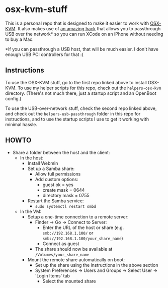 # osx-kvm-stuff

This is a personal repo that is designed to make it easier to work with [OSX-KVM](https://github.com/kholia/OSX-KVM). It also makes use of [an amazing hack](https://github.com/sickcodes/Docker-OSX#usbfluxd-iphone-usb---network-style-passthrough-osx-kvm-docker-osx) that allows you to passthrough USB over the network* so you can run XCode on an iPhone without needing to buy a Mac.

*If you can passthrough a USB host, that will be much easier. I don't have enough USB PCI controllers for that :(


## Instructions

To use the OSX-KVM stuff, go to the first repo linked above to install OSX-KVM. To use my helper scripts for this repo, check out the `helpers-osx-kvm` directory. (There's not much there, just a startup script and an OpenBoot config.)

To use the USB-over-network stuff, check the second repo linked above, and check out the `helpers-usb-passthrough` folder in this repo for instructions, and to use the startup scripts I use to get it working with minimal hassle.


## HOWTO

- Share a folder between the host and the client:
  - In the host:
    - Install Webmin
    - Set up a Samba share:
      - Allow full permissions
      - Add custom options:
        - guest ok = yes
        - create mask = 0644
        - directory mask = 0755
    - Restart the Samba service:
      - `sudo systemctl restart smbd`
  - In the VM:
    - Setup a one-time connection to a remote server:
      - Finder -> Go -> Connect to Server:
        - Enter the URL of the host or share (e.g. `smb://192.168.1.100/` or `smb://192.168.1.100/your_share_name`)
        - Connect as guest
      - The share should now be available at `/Volumes/your_share_name`
    - Mount the remote share automatically on boot:
      - Set up the share using the instructions in the above section
      - System Preferences -> Users and Groups -> Select User -> 'Login Items' tab
        - Select the mounted share

